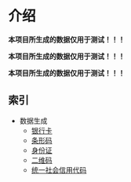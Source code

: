 # 介绍

**本项目所生成的数据仅用于测试！！！**

**本项目所生成的数据仅用于测试！！！**

**本项目所生成的数据仅用于测试！！！**

## 索引

- 数据生成
  - [银行卡](/bank-card)
  - [条形码](/bar-code)
  - [身份证](/id-card)
  - [二维码](/qr-code)
  - [统一社会信用代码](/social-credit-code)
